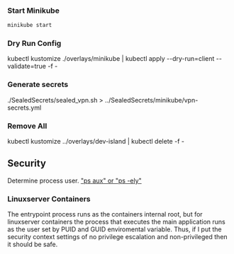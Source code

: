 ### Start Minikube
```bash
minikube start
```

### Dry Run Config
kubectl kustomize ./overlays/minikube | kubectl apply --dry-run=client --validate=true -f -

### Generate secrets
./SealedSecrets/sealed_vpn.sh > ../SealedSecrets/minikube/vpn-secrets.yml


### Remove All
kubectl kustomize ../overlays/dev-island | kubectl delete -f -


## Security

Determine process user. ["ps aux" or "ps -ely"](https://man7.org/linux/man-pages/man1/ps.1.html)

### Linuxserver Containers
The entrypoint process runs as the containers internal root, but for linuxserver containers the
process that executes the main application runs as the user set by PUID and GUID enviromental
variable. Thus, if I put the security context settings of no privilege escalation and non-privileged
then it should be safe.

